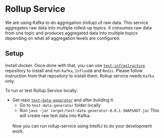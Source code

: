 # Rollup Service
We are using Kafka to do aggregation (rollup) of raw data. This service aggregates raw data into multiple rolled-up topics. It consumes raw data from one topic and produces aggregated data into multiple topics depending on what all aggregation levels are configured.

## Setup
Install docker. Once done with that, you can use [`test-infrastructure`](https://github.com/racker/ceres-test-infrastructure) repository to install and run `Kafka`, `InfluxDB` and `Redis`. Please follow instruction from that repository to install them. Rollup service needs `Kafka` only. <br />

To run or test Rollup Service locally:
- Get repo [`test-data-generator`](https://github.com/racker/ceres-test-data-generator) and after building it. 
  - Go to `test-data-generator` folder locally
  - Run `java -jar target/test-data-generator-0.0.1-SNAPSHOT.jar` This will create raw test data into Kafka.
  <br />
  Now you can run rollup-service using IntelliJ to do your development work.
